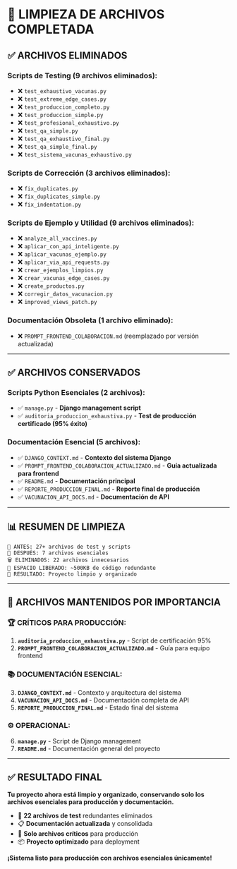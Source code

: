 # 🧹 LIMPIEZA DE ARCHIVOS COMPLETADA

## ✅ ARCHIVOS ELIMINADOS

### **Scripts de Testing (9 archivos eliminados):**
- ❌ `test_exhaustivo_vacunas.py`
- ❌ `test_extreme_edge_cases.py`
- ❌ `test_produccion_completo.py`
- ❌ `test_produccion_simple.py`
- ❌ `test_profesional_exhaustivo.py`
- ❌ `test_qa_simple.py`
- ❌ `test_qa_exhaustivo_final.py`
- ❌ `test_qa_simple_final.py`
- ❌ `test_sistema_vacunas_exhaustivo.py`

### **Scripts de Corrección (3 archivos eliminados):**
- ❌ `fix_duplicates.py`
- ❌ `fix_duplicates_simple.py`
- ❌ `fix_indentation.py`

### **Scripts de Ejemplo y Utilidad (9 archivos eliminados):**
- ❌ `analyze_all_vaccines.py`
- ❌ `aplicar_con_api_inteligente.py`
- ❌ `aplicar_vacunas_ejemplo.py`
- ❌ `aplicar_via_api_requests.py`
- ❌ `crear_ejemplos_limpios.py`
- ❌ `crear_vacunas_edge_cases.py`
- ❌ `create_productos.py`
- ❌ `corregir_datos_vacunacion.py`
- ❌ `improved_views_patch.py`

### **Documentación Obsoleta (1 archivo eliminado):**
- ❌ `PROMPT_FRONTEND_COLABORACION.md` (reemplazado por versión actualizada)

---

## ✅ ARCHIVOS CONSERVADOS

### **Scripts Python Esenciales (2 archivos):**
- ✅ `manage.py` - **Django management script**
- ✅ `auditoria_produccion_exhaustiva.py` - **Test de producción certificado (95% éxito)**

### **Documentación Esencial (5 archivos):**
- ✅ `DJANGO_CONTEXT.md` - **Contexto del sistema Django**
- ✅ `PROMPT_FRONTEND_COLABORACION_ACTUALIZADO.md` - **Guía actualizada para frontend**
- ✅ `README.md` - **Documentación principal**
- ✅ `REPORTE_PRODUCCION_FINAL.md` - **Reporte final de producción**
- ✅ `VACUNACION_API_DOCS.md` - **Documentación de API**

---

## 📊 RESUMEN DE LIMPIEZA

```
📂 ANTES: 27+ archivos de test y scripts
📂 DESPUÉS: 7 archivos esenciales
🗑️ ELIMINADOS: 22 archivos innecesarios
💾 ESPACIO LIBERADO: ~500KB de código redundante
🎯 RESULTADO: Proyecto limpio y organizado
```

---

## 🎯 ARCHIVOS MANTENIDOS POR IMPORTANCIA

### **🏆 CRÍTICOS PARA PRODUCCIÓN:**
1. **`auditoria_produccion_exhaustiva.py`** - Script de certificación 95%
2. **`PROMPT_FRONTEND_COLABORACION_ACTUALIZADO.md`** - Guía para equipo frontend

### **📚 DOCUMENTACIÓN ESENCIAL:**
3. **`DJANGO_CONTEXT.md`** - Contexto y arquitectura del sistema
4. **`VACUNACION_API_DOCS.md`** - Documentación completa de API
5. **`REPORTE_PRODUCCION_FINAL.md`** - Estado final del sistema

### **⚙️ OPERACIONAL:**
6. **`manage.py`** - Script de Django management
7. **`README.md`** - Documentación general del proyecto

---

## ✅ RESULTADO FINAL

**Tu proyecto ahora está limpio y organizado, conservando solo los archivos esenciales para producción y documentación.**

- 🧹 **22 archivos de test** redundantes eliminados
- 📋 **Documentación actualizada** y consolidada
- 🎯 **Solo archivos críticos** para producción
- 📦 **Proyecto optimizado** para deployment

**¡Sistema listo para producción con archivos esenciales únicamente!**